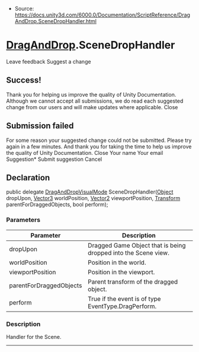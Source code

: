 * Source: https://docs.unity3d.com/6000.0/Documentation/ScriptReference/DragAndDrop.SceneDropHandler.html

#  [DragAndDrop](https://docs.unity3d.com/6000.0/Documentation/ScriptReference/DragAndDrop.html).SceneDropHandler
Leave feedback
Suggest a change
## Success!
Thank you for helping us improve the quality of Unity Documentation. Although we cannot accept all submissions, we do read each suggested change from our users and will make updates where applicable.
Close
## Submission failed
For some reason your suggested change could not be submitted. Please <a>try again</a> in a few minutes. And thank you for taking the time to help us improve the quality of Unity Documentation.
Close
Your name Your email Suggestion* Submit suggestion
Cancel
## Declaration
public delegate [DragAndDropVisualMode](https://docs.unity3d.com/6000.0/Documentation/ScriptReference/DragAndDropVisualMode.html) SceneDropHandler([Object](https://docs.unity3d.com/6000.0/Documentation/ScriptReference/Object.html) dropUpon, [Vector3](https://docs.unity3d.com/6000.0/Documentation/ScriptReference/Vector3.html) worldPosition, [Vector2](https://docs.unity3d.com/6000.0/Documentation/ScriptReference/Vector2.html) viewportPosition, [Transform](https://docs.unity3d.com/6000.0/Documentation/ScriptReference/Transform.html) parentForDraggedObjects, bool perform); 
### Parameters
Parameter | Description  
---|---  
dropUpon | Dragged Game Object that is being dropped into the Scene view.  
worldPosition | Position in the world.  
viewportPosition | Position in the viewport.  
parentForDraggedObjects | Parent transform of the dragged object.  
perform | True if the event is of type EventType.DragPerform.  
### Description
Handler for the Scene.
* * *
